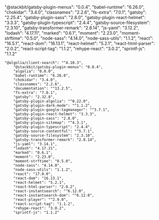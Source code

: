 "@stackbit/gatsby-plugin-menus": "0.0.4",
"babel-runtime": "6.26.0",
"chokidar": "3.4.0",
"classnames": "2.2.6",
"fs-extra": "7.0.1",
"gatsby": "2.25.4",
"gatsby-plugin-sass": "2.8.0",
"gatsby-plugin-react-helmet": "3.3.3",
"gatsby-plugin-typescript": "2.4.4",
"gatsby-source-filesystem": "2.3.10",
"gatsby-transformer-remark": "2.8.14",
"js-yaml": "3.12.2",
"lodash": "4.17.11",
"marked": "0.6.1",
"moment": "2.23.0",
"moment-strftime": "0.5.0",
"node-sass": "4.14.0",
"node-sass-utils": "1.1.2",
"react": "16.5.1",
"react-dom": "16.13.1",
"react-helmet": "5.2.1",
"react-html-parser": "2.0.2",
"react-script-tag": "1.1.2",
"rehype-react": "3.0.2",
"sprintf-js": "1.1.2"

    "@algolia/client-search": "^4.10.3",
        "@stackbit/gatsby-plugin-menus": "0.0.4",
        "algolia": "0.0.0",
        "babel-runtime": "6.26.0",
        "chokidar": "3.4.0",
        "classnames": "2.2.6",
        "documentation": "^13.2.5",
        "fs-extra": "7.0.1",
        "gatsby": "2.32.8",
        "gatsby-plugin-algolia": "^0.22.0",
        "gatsby-plugin-dark-mode": "^1.1.2",
        "gatsby-plugin-google-tagmanager": "^3.7.1",
        "gatsby-plugin-react-helmet": "3.3.3",
        "gatsby-plugin-sass": "2.8.0",
        "gatsby-plugin-sitemap": "^4.3.1",
        "gatsby-plugin-typescript": "2.4.4",
        "gatsby-source-contentful": "^5.7.1",
        "gatsby-source-filesystem": "2.3.10",
        "gatsby-transformer-remark": "2.8.14",
        "js-yaml": "3.14.1",
        "lodash": "4.17.21",
        "marked": "0.6.1",
        "moment": "2.23.0",
        "moment-strftime": "0.5.0",
        "node-sass": "4.14.0",
        "node-sass-utils": "1.1.2",
        "react": "17.0.0",
        "react-dom": "16.13.1",
        "react-helmet": "5.2.1",
        "react-html-parser": "2.0.2",
        "react-instantsearch": "^6.12.0",
        "react-instantsearch-dom": "^6.12.0",
        "react-player": "^2.9.0",
        "react-script-tag": "1.1.2",
        "rehype-react": "3.0.2",
        "sprintf-js": "1.1.2"
